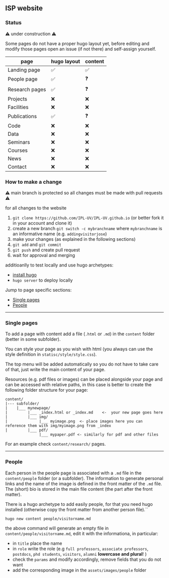 ## ISP website

### Status


:warning:  under construction :warning:

Some pages do not have a proper hugo layout yet, before editing and 
modify those pages open an issue (if not there) and self-assign yourself.  


| page          | hugo layout         | content            |             
|---------------|---------------------|--------------------|
| Landing page  | :white_check_mark:  | :white_check_mark: |
| People page   | :white_check_mark:  | :question:         |
| Research pages| :white_check_mark:  | :question:         |
| Projects      | :x:                 | :x:                |
| Facilities    | :x:                 | :x:                |
| Publications  | :white_check_mark:  | :question:         |
| Code          | :x:                 | :x:                |
| Data          | :x:                 | :x:                |
| Seminars      | :x:                 | :x:                |
| Courses       | :x:                 | :x:                |
| News          | :x:                 | :x:                |
| Contact       | :x:                 | :x:                | 

### How to make a change

:warning: main branch is protected so all changes must be made with pull requests :warning:

for all changes to the website 

1. `git clone https://github.com/IPL-UV/IPL-UV.github.io` (or better fork it in your account and clone it) 
2. create a new branch `git switch -c mybranchname`  where `mybranchname` is an informative name (e.g. `addingvisitorjose`)
3. make your changes (as explained in the following sections) 
4. `git add` and `git commit`
5. `git push` and create pull request 
6. wait for approval and merging 

additioanlly to test locally and use hugo archetypes:

- [install hugo](https://gohugo.io/installation/)
- `hugo server` to deploy locally 


Jump to page specific sections: 

- [Single pages](#single-pages)
- [People](#people)

---

### Single pages 

To add a page with content add a file (`.html` or `.md`) in the `content` folder (better in some subfolder). 

You can style your page as you wish with html (you always can use the style definition in `statisc/style/style.css`). 

The top menu will be added automatically so you do not have to take care of that, just write the main content of your page. 

Resources (e.g. pdf files or images) can be placed alongside your page and can be accessed with relative paths, in this case is better to 
create the following folder structure for your page:

```
content/
|--- subfolder/
|    |___ mynewpage/
|         |___ _index.html or _index.md    <-  your new page goes here
|         |___ img/
|              |___ myimage.png  <- place images here you can reference them with img/myimage.png from _index
|         |___ pdf/ 
               |___ mypaper.pdf <- similarly for pdf and other files 
```

For an example check `content/research/` pages. 

--- 

### People

Each person in the people page is associated with a `.md` file in the `content/people` folder (or a subfolder). 
The information to generate personal links and the name of the image is defined in the front matter of the `.md` file. 
The (short) bio is stored in the main file content (the part after the front matter). 

There is a hugo archetype to add easily people, for that you need hugo installed (otherwise copy the front matter from another person file).``

```
hugo new content people/visitorname.md
```
the above command will generate an empty file in `content/people/visitorname.md`, edit it with the informationa, in particular:

- in `title` place the name
- in `role` write the role (e.g `full professors`, `associate professors`, `postdocs`, `phd students`, `visitors`, `alumni` **lowercase and plural**! ) 
- check the `params` and modify accordingly, remove fields that you do not want 
- add the corresponding image in the `assets/images/people` folder
